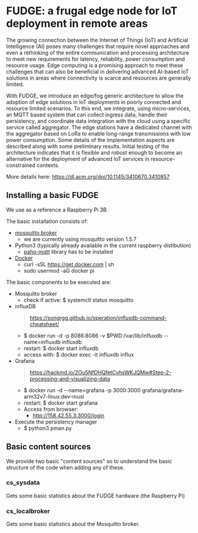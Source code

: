 # FUDGE: a frugal edge node for IoT deployment in remote areas

The growing connection between the Internet of Things (IoT) and Artificial Intelligence (AI) poses many challenges that require novel approaches and even a rethinking of the entire communication and processing architecture to meet new requirements for latency, reliability, power consumption and resource usage. Edge computing  is a promising approach to meet these challenges that can also be beneficial in delivering advanced AI-based IoT solutions in areas where connectivity is scarce and resources are generally limited.

With FUDGE, we introduce an edge/fog generic architecture to allow the adoption of edge solutions in IoT deployments in poorly connected and resource limited scenarios. To this end, we integrate, using micro-services, an MQTT based system that can collect ingress data, handle their persistency, and coordinate data integration with the cloud using a specific service called aggregator.  The edge stations have a dedicated channel with the aggregator based on LoRa to enable long-range transmissions with low power consumption. Some details of the implementation aspects are described along with some preliminary results. Initial testing of the architecture indicates that it is flexible and robust enough to become an alternative for the deployment of advanced IoT services in resource-constrained contexts.

More details here: https://dl.acm.org/doi/10.1145/3410670.3410857

## Installing a basic FUDGE
We use as a reference a Raspberry Pi 3B.

The basic installation consists of:

* [mosquitto broker](https://mosquitto.org)
    - we are currently using mosquitto version 1.5.7
* Python3 (typically already available in the current raspberry distibution)
    - [paho-mqtt](https://pypi.org/project/paho-mqtt/) library has to be installed
* [Docker](https://www.raspberrypi.org/blog/docker-comes-to-raspberry-pi/)
    - curl -sSL https://get.docker.com | sh
    - sudo usermod -aG docker pi

The basic components to be executed are:

* Mosquitto broker
    - check if active: $ systemctl status mosquitto
* influxDB
    > https://songrgg.github.io/operation/influxdb-command-cheatsheet/
    - $ docker run -d -p 8086:8086  -v $PWD:/var/lib/influxdb --name=influxdb influxdb
    * restart: $ docker start influxdb
    * access with: $ docker exec -it influxdb influx        
* Grafana
    > https://hackmd.io/2Ou5NfDHQfetCvhsWKJQMw#Step-2-processing-and-visualizing-data
    - $ docker run -d --name=grafana -p 3000:3000 grafana/grafana-arm32v7-linux:dev-musl 
    * restart: $ docker start grafana
    - Access from browser: 
        - http://158.42.55.3:3000/login
* Execute the persistency manager
    * $ python3 pman.py

## Basic content sources

We provide two basic "content sources" so to understand the basic structure of the code when adding any of these. 

### cs_sysdata
Gets some basic statistics about the FUDGE hardware (the Raspberry Pi)

### cs_localbroker
Gets some basic statistics about the Mosquitto broker.
